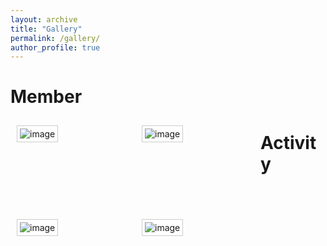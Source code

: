 ```yaml
---
layout: archive
title: "Gallery"
permalink: /gallery/
author_profile: true
---
```

<style type="text/css">
.gallery {
	list-style: none;
	margin: 0;
	padding: 0;
}
.gallery li {
	margin: 10px;
	padding: 0;
	float: left;
	position: relative;
	width: 180px;
	height: 130px;
}
.gallery img {
	background: #fff;
	border: solid 1px #ccc;
	padding: 4px;
}
.gallery span {
	width: 77px;
	height: 27px;
	display: block;
	position: absolute;
	top: -12px;
	left: 50px;
	background: url(images/tape.png) no-repeat;
}
.gallery a {
	text-decoration: none;
}
</style>

# Member

<ul class="gallery">
	<li><a href="#"><span></span><img src="images/Myphoto.jpg" alt="image" /></a></li>
	<li><a href="#"><span></span><img src="images/bio-photo.jpg" alt="image" /></a></li>
	<li><a href="#"><span></span><img src="images/foo-bar-identity.jpg" alt="image" /></a></li>
	<li><a href="#"><span></span><img src="images/Myphoto.jpg" alt="image" /></a></li>
</ul>

# Activity


